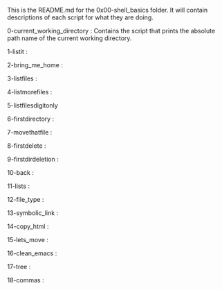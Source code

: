 This is the README.md for the 0x00-shell_basics folder.
It will contain descriptions of each script for what they are doing.

0-current_working_directory : Contains the script that prints the absolute path name of the current working directory.

1-listit :

2-bring_me_home :

3-listfiles :

4-listmorefiles :

5-listfilesdigitonly

6-firstdirectory :

7-movethatfile :

8-firstdelete :

9-firstdirdeletion :

10-back :

11-lists :

12-file_type :

13-symbolic_link :

14-copy_html :

15-lets_move :

16-clean_emacs :

17-tree :

18-commas : 